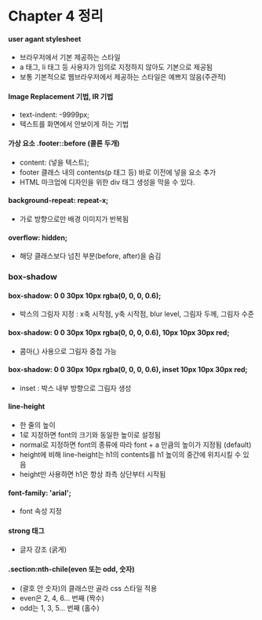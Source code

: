 # Chapter 4 정리

#### user agant stylesheet
* 브라우저에서 기본 제공하는 스타일
* a 태그, li 태그 등 사용자가 임의로 지정하지 않아도 기본으로 제공됨
* 보통 기본적으로 웹브라우저에서 제공하는 스타일은 예쁘지 않음(주관적)

#### Image Replacement 기법, IR 기법
* text-indent: -9999px;
* 텍스트를 화면에서 안보이게 하는 기법

#### 가상 요소 .footer::before (콜론 두개)
* content: (넣을 텍스트);
* footer 클래스 내의 contents(p 태그 등) 바로 이전에 넣을 요소 추가
* HTML 마크업에 디자인을 위한 div 태그 생성을 막을 수 있다.

#### background-repeat: repeat-x;
* 가로 방향으로만 배경 이미지가 반복됨

#### overflow: hidden;
* 해당 클래스보다 넘친 부분(before, after)을 숨김

### box-shadow

#### box-shadow: 0 0 30px 10px rgba(0, 0, 0, 0.6);
* 박스의 그림자 지정 : x축 시작점, y축 시작점, blur level, 그림자 두께, 그림자 수준

#### box-shadow: 0 0 30px 10px rgba(0, 0, 0, 0.6), 10px 10px 30px red;
* 콤마(,) 사용으로 그림자 중첩 가능

#### box-shadow: 0 0 30px 10px rgba(0, 0, 0, 0.6), inset 10px 10px 30px red;
* inset : 박스 내부 방향으로 그림자 생성

#### line-height
* 한 줄의 높이
* 1로 지정하면 font의 크기와 동일한 높이로 설정됨
* normal로 지정하면 font의 종류에 따라 font + a 만큼의 높이가 지정됨 (default)
* height에 비해 line-height는 h1의 contents를 h1 높이의 중간에 위치시킬 수 있음
* height만 사용하면 h1은 항상 좌측 상단부터 시작됨

#### font-family: 'arial';
* font 속성 지정

#### strong 태그
* 글자 강조 (굵게)

#### .section:nth-chile(even 또는 odd, 숫자)
* (괄호 안 숫자)의 클래스만 골라 css 스타일 적용
* even은 2, 4, 6... 번째 (짝수)
* odd는 1, 3, 5... 번째 (홀수)
